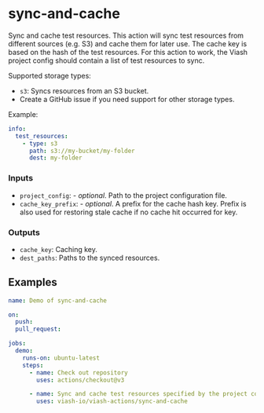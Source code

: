 

# sync-and-cache

<!--
DO NOT EDIT THIS FILE MANUALLY!
This README was generated by running `make`
-->

Sync and cache test resources. This action will sync test resources from
different sources (e.g. S3) and cache them for later use. The cache key
is based on the hash of the test resources. For this action to work, the
Viash project config should contain a list of test resources to sync.

Supported storage types:

- `s3`: Syncs resources from an S3 bucket.
- Create a GitHub issue if you need support for other storage types.

Example:

``` yaml
info:
  test_resources:
    - type: s3
      path: s3://my-bucket/my-folder
      dest: my-folder
```

### Inputs

- `project_config`: - *optional*. Path to the project configuration
  file.
- `cache_key_prefix`: - *optional*. A prefix for the cache hash key.
  Prefix is also used for restoring stale cache if no cache hit occurred
  for key.

### Outputs

- `cache_key`: Caching key.
- `dest_paths`: Paths to the synced resources.

## Examples

``` yaml
name: Demo of sync-and-cache

on:
  push:
  pull_request:

jobs:
  demo:
    runs-on: ubuntu-latest
    steps:
      - name: Check out repository
        uses: actions/checkout@v3

      - name: Sync and cache test resources specified by the project config
        uses: viash-io/viash-actions/sync-and-cache
```
